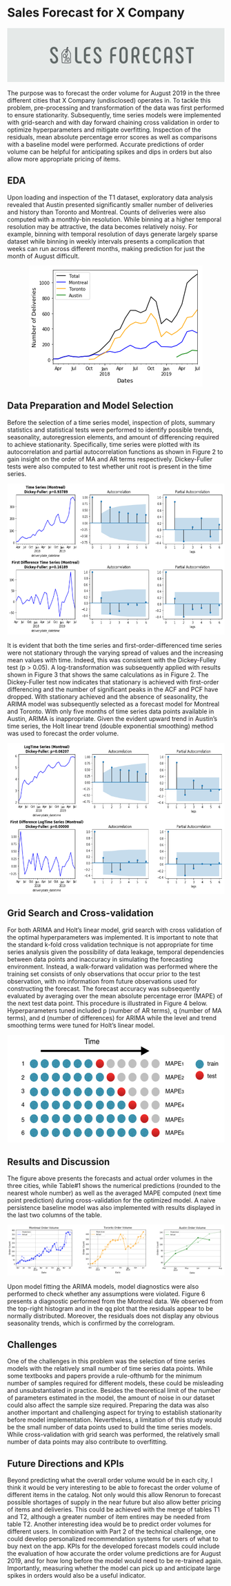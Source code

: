 # Sales Forecast for X Company
<p align="center">
<img src="images/logo.png">
</p>

The purpose was to forecast the order volume for August 2019 in the three different cities that X Company (undisclosed) operates in. To tackle this problem, pre-processing and transformation of the data was first performed to ensure stationarity. Subsequently, time series models were implemented with grid-search and with day forward chaining cross validation in order to optimize hyperparameters and mitigate overfitting. Inspection of the residuals, mean absolute percentage error scores as well as comparisons with a baseline model were performed. Accurate predictions of order volume can be helpful for anticipating spikes and dips in orders but also allow more appropriate pricing of items.



## EDA
Upon loading and inspection of the T1 dataset, exploratory data analysis revealed that Austin presented significantly smaller number of deliveries and history than Toronto and Montreal. Counts of deliveries were also computed with a monthly-bin resolution. While binning at a higher temporal resolution may be attractive, the data becomes relatively noisy. For example, binning with temporal resolution of days generate largely sparse dataset while binning in weekly intervals presents a complication that weeks can run across different months, making prediction for just the month of August difficult.

<p align="center">
<img src="images/time_series_plot.png">
</p>

## Data Preparation and Model Selection
Before the selection of a time series model, inspection of plots, summary statistics and statistical tests were performed to identify possible trends, seasonality, autoregression elements, and amount of differencing required to achieve stationarity. Specifically, time series were plotted with its autocorrelation and partial autocorrelation functions as shown in Figure 2 to gain insight on the order of MA and AR terms respectively. Dickey-Fuller tests were also computed to test whether unit root is present in the time series.

<p align="center">
<img width="600" height="350" src="images/Montreal_time_series.png">
</p>

It is evident that both the time series and first-order-differenced time series were not stationary through the varying spread of values and the increasing mean values with time. Indeed, this was consistent with the Dickey-Fulley test (p > 0.05). A log-transformation was subsequently applied with results shown in Figure 3 that shows the same calculations as in Figure 2. The Dickey-Fuller test now indicates that stationary is achieved with first-order differencing and the number of significant peaks in the ACF and PCF have dropped. With stationary achieved and the absence of seasonality, the ARIMA model was subsequently selected as a forecast model for Montreal and Toronto. With only five months of time series data points available in Austin, ARIMA is inappropriate. Given the evident upward trend in Austin’s time series, the Holt linear trend (double exponential smoothing) method was used to forecast the order volume.

<p align="center">
<img width="600" height="350" src="images/log_Montreal_time_series.png">
</p>

## Grid Search and Cross-validation
For both ARIMA and Holt’s linear model, grid search with cross validation of the optimal hyperparameters was implemented. It is important to note that the standard k-fold cross validation technique is not appropriate for time series analysis given the possibility of data leakage, temporal dependencies between data points and inaccuracy in simulating the forecasting environment. Instead, a walk-forward validation was performed where the training set consists of only observations that occur prior to the test observation, with no information from future observations used for constructing the forecast. The forecast accuracy was subsequently evaluated by averaging over the mean absolute percentage error (MAPE) of the next test data point. This procedure is illustrated in Figure 4 below. Hyperparameters tuned included p (number of AR terms), q (number of MA terms), and d (number of differences) for ARIMA while the level and trend smoothing terms were tuned for Holt’s linear model.

<p align="center">
<img width="520" height="250" src="images/cross_validation.png">
</p>

## Results and Discussion
The figure above presents the forecasts and actual order volumes in the three cities, while Table#1 shows the numerical predictions (rounded to the nearest whole number) as well as the averaged MAPE computed (next time point prediction) during cross-validation for the optimized model. A naive persistence baseline model was also implemented with results displayed in the last two columns of the table.


<p align="center">
<img src="images/ts_predictions.png">
</p>


Upon model fitting the ARIMA models, model diagnostics were also performed to check whether any assumptions were violated. Figure 6 presents a diagnostic performed from the Montreal data. We observed from the top-right histogram and in the qq plot that the residuals appear to be normally distributed. Moreover, the residuals does not display any obvious seasonality trends, which is confirmed by the correlogram.


## Challenges
One of the challenges in this problem was the selection of time series models with the relatively small number of time series data points. While some textbooks and papers provide a rule-ofthumb for the minimum number of samples required for different models, these could be misleading and unsubstantiated in practice. Besides the theoretical limit of the number of parameters estimated in the model, the amount of noise in our dataset could also affect the sample size required. Preparing the data was also another important and challenging aspect for trying to establish stationarity before model implementation. Nevertheless, a limitation of this study would be the small number of data points used to build the time series models. While cross-validation with grid search was performed, the relatively small number of data points may also contribute to overfitting.

## Future Directions and KPIs
Beyond predicting what the overall order volume would be in each city, I think it would be very interesting to be able to forecast the order volume of different items in the catalog. Not only would this allow Renorun to forecast possible shortages of supply in the near future but also allow better pricing of items and deliveries. This could be achieved with the merge of tables T1 and T2, although a greater number of item entires may be needed from table T2. Another interesting idea would be to predict order volumes for different users. In combination with Part 2 of the technical challenge, one could develop personalized recommendation systems for users of what to buy next on the app. KPIs for the developed forecast models could include the evaluation of how accurate the order volume predictions are for August 2019, and for how long before the model would need to be re-trained again. Importantly, measuring whether the model can pick up and anticipate large spikes in orders would also be a useful indicator.

